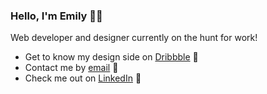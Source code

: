 ### Hello, I'm Emily 👋😄

Web developer and designer currently on the hunt for work!

-  Get to know my design side on [Dribbble](https://dribbble.com/EmilyArias) 🎨
-  Contact me by [email](emily.arihunt@gmail.com) 📧
-  Check me out on [LinkedIn](https://www.linkedin.com/in/emily-huntwork/) 👀


